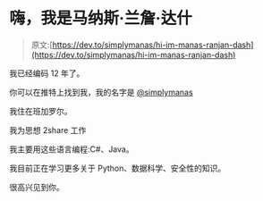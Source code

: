 # 嗨，我是马纳斯·兰詹·达什

> 原文:[https://dev.to/simplymanas/hi-im-manas-ranjan-dash](https://dev.to/simplymanas/hi-im-manas-ranjan-dash)

我已经编码 12 年了。

你可以在推特上找到我，我的名字是 [@simplymanas](https://twitter.com/simplymanas)

我住在班加罗尔。

我为思想 2share 工作

我主要用这些语言编程:C#、Java。

我目前正在学习更多关于 Python、数据科学、安全性的知识。

很高兴见到你。